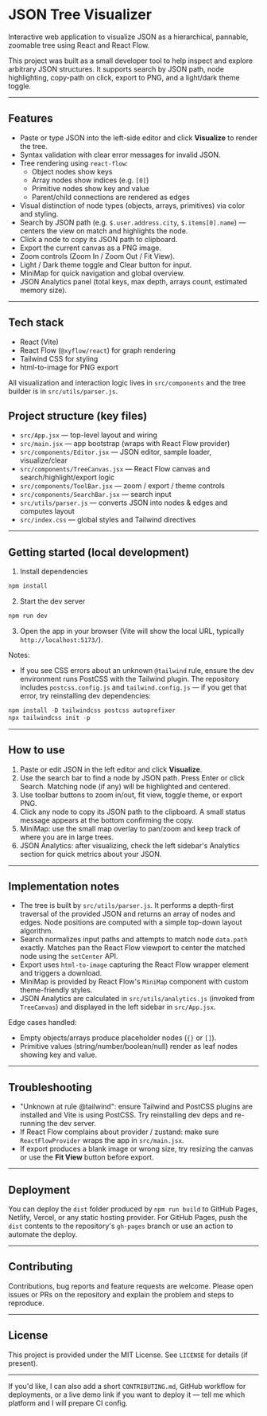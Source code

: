 # JSON Tree Visualizer

Interactive web application to visualize JSON as a hierarchical, pannable, zoomable tree using React and React Flow.

This project was built as a small developer tool to help inspect and explore arbitrary JSON structures. It supports search by JSON path, node highlighting, copy-path on click, export to PNG, and a light/dark theme toggle.

---

## Features

- Paste or type JSON into the left-side editor and click **Visualize** to render the tree.
- Syntax validation with clear error messages for invalid JSON.
- Tree rendering using `react-flow`:
  - Object nodes show keys
  - Array nodes show indices (e.g. `[0]`)
  - Primitive nodes show key and value
  - Parent/child connections are rendered as edges
- Visual distinction of node types (objects, arrays, primitives) via color and styling.
- Search by JSON path (e.g. `$.user.address.city`, `$.items[0].name`) — centers the view on match and highlights the node.
- Click a node to copy its JSON path to clipboard.
- Export the current canvas as a PNG image.
- Zoom controls (Zoom In / Zoom Out / Fit View).
- Light / Dark theme toggle and Clear button for input.
- MiniMap for quick navigation and global overview.
- JSON Analytics panel (total keys, max depth, arrays count, estimated memory size).

---

## Tech stack

- React (Vite)
- React Flow (`@xyflow/react`) for graph rendering
- Tailwind CSS for styling
- html-to-image for PNG export

All visualization and interaction logic lives in `src/components` and the tree builder is in `src/utils/parser.js`.

## Project structure (key files)

- `src/App.jsx` — top-level layout and wiring
- `src/main.jsx` — app bootstrap (wraps with React Flow provider)
- `src/components/Editor.jsx` — JSON editor, sample loader, visualize/clear
- `src/components/TreeCanvas.jsx` — React Flow canvas and search/highlight/export logic
- `src/components/ToolBar.jsx` — zoom / export / theme controls
- `src/components/SearchBar.jsx` — search input
- `src/utils/parser.js` — converts JSON into nodes & edges and computes layout
- `src/index.css` — global styles and Tailwind directives

---

## Getting started (local development)

1. Install dependencies

```powershell
npm install
```

2. Start the dev server

```powershell
npm run dev
```

3. Open the app in your browser (Vite will show the local URL, typically `http://localhost:5173/`).

Notes:
- If you see CSS errors about an unknown `@tailwind` rule, ensure the dev environment runs PostCSS with the Tailwind plugin. The repository includes `postcss.config.js` and `tailwind.config.js` — if you get that error, try reinstalling dev dependencies:

```powershell
npm install -D tailwindcss postcss autoprefixer
npx tailwindcss init -p
```

---

## How to use

1. Paste or edit JSON in the left editor and click **Visualize**.
2. Use the search bar to find a node by JSON path. Press Enter or click Search. Matching node (if any) will be highlighted and centered.
3. Use toolbar buttons to zoom in/out, fit view, toggle theme, or export PNG.
4. Click any node to copy its JSON path to the clipboard. A small status message appears at the bottom confirming the copy.
5. MiniMap: use the small map overlay to pan/zoom and keep track of where you are in large trees.
6. JSON Analytics: after visualizing, check the left sidebar's Analytics section for quick metrics about your JSON.

---

## Implementation notes

- The tree is built by `src/utils/parser.js`. It performs a depth-first traversal of the provided JSON and returns an array of nodes and edges. Node positions are computed with a simple top-down layout algorithm.
- Search normalizes input paths and attempts to match node `data.path` exactly. Matches pan the React Flow viewport to center the matched node using the `setCenter` API.
- Export uses `html-to-image` capturing the React Flow wrapper element and triggers a download.
- MiniMap is provided by React Flow's `MiniMap` component with custom theme-friendly styles.
- JSON Analytics are calculated in `src/utils/analytics.js` (invoked from `TreeCanvas`) and displayed in the left sidebar in `src/App.jsx`.

Edge cases handled:

- Empty objects/arrays produce placeholder nodes (`{}` or `[]`).
- Primitive values (string/number/boolean/null) render as leaf nodes showing key and value.

---

## Troubleshooting

- "Unknown at rule @tailwind": ensure Tailwind and PostCSS plugins are installed and Vite is using PostCSS. Try reinstalling dev deps and re-running the dev server.
- If React Flow complains about provider / zustand: make sure `ReactFlowProvider` wraps the app in `src/main.jsx`.
- If export produces a blank image or wrong size, try resizing the canvas or use the **Fit View** button before export.

---

## Deployment

You can deploy the `dist` folder produced by `npm run build` to GitHub Pages, Netlify, Vercel, or any static hosting provider. For GitHub Pages, push the `dist` contents to the repository's `gh-pages` branch or use an action to automate the deploy.

---

## Contributing

Contributions, bug reports and feature requests are welcome. Please open issues or PRs on the repository and explain the problem and steps to reproduce.

---

## License

This project is provided under the MIT License. See `LICENSE` for details (if present).

---

If you'd like, I can also add a short `CONTRIBUTING.md`, GitHub workflow for deployments, or a live demo link if you want to deploy it — tell me which platform and I will prepare CI config.